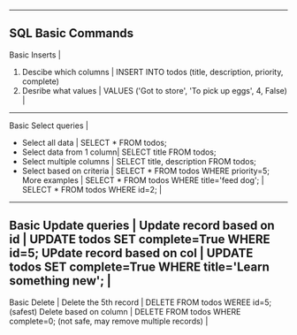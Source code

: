 --------------------------------------------------------------------------------
SQL Basic Commands
--------------------------------------------------------------------------------
Basic Inserts                |
  1. Descibe which columns   | INSERT INTO todos (title, description, priority, complete)
  2. Desribe what values     | VALUES ('Got to store', 'To pick up eggs', 4, False)
                             |
--------------------------------------------------------------------------------
Basic Select queries         | 
  * Select all data          | SELECT * FROM todos;
  * Select data from 1 column| SELECT title FROM todos;
  * Select multiple columns  | SELECT title, description FROM todos;
  * Select based on criteria | SELECT * FROM todos WHERE priority=5; 
      More examples          | SELECT * FROM todos WHERE title='feed dog';
                             | SELECT * FROM todos WHERE id=2;
                             |
--------------------------------------------------------------------------------
Basic Update queries         |
  Update record based on id  | UPDATE todos SET complete=True WHERE id=5;
  UPdate record based on col | UPDATE todos SET complete=True WHERE title='Learn something new';
                             |
--------------------------------------------------------------------------------
Basic Delete                 |
  Delete the 5th record      | DELETE FROM todos WEREE id=5; (safest)
  Delete based on column     | DELETE FROM todos WHERE complete=0; (not safe, may remove multiple records)
                             |
